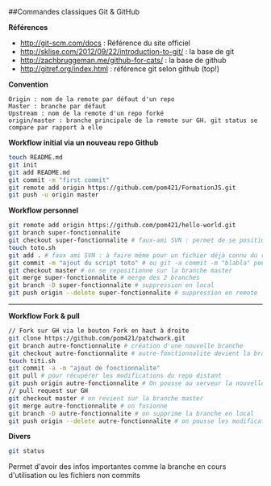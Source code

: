##Commandes classiques Git & GitHub

**Références**
- http://git-scm.com/docs : Référence du site officiel
- http://sklise.com/2012/09/22/introduction-to-git/ : la base de git
- http://zachbruggeman.me/github-for-cats/ : la base de github
- http://gitref.org/index.html : référence git selon github (top!)

**Convention**

	Origin : nom de la remote par défaut d'un repo
	Master : branche par défaut
	Upstream : nom de la remote d'un repo forké 
	origin/master : branche principale de la remote sur GH. git status se compare par rapport à elle

**Workflow initial via un nouveau repo Github**

```sh
touch README.md
git init
git add README.md
git commit -m "first commit"
git remote add origin https://github.com/pom421/FormationJS.git
git push -u origin master
```

**Workflow personnel**

```sh
git remote add origin https://github.com/pom421/hello-world.git
git branch super-fonctionnalite
git checkout super-fonctionnalite # faux-ami SVN : permet de se positionner sur la nouvelle branche
touch toto.sh
git add . # faux ami SVN : à faire même pour un fichier déjà connu du repo
git commit -m "ajout du script toto" # ou git -a commit -m "blabla" pour éviter ligne précédente
git checkout master # on se repositionne sur la branche master
git merge super-fonctionnalite # merge des 2 branches
git branch -D super-fonctionnalite # suppression en local
git push origin --delete super-fonctionnalite # suppression en remote
```
------------
**Workflow Fork & pull**

```sh
// Fork sur GH via le bouton Fork en haut à droite
git clone https://github.com/pom421/patchwork.git
git branch autre-fonctionnalite # création d'une nouvelle branche
git checkout autre-fonctionnalite # autre-fonctionnalite devient la branche courante
touch titi.sh
git commit -a -m "ajout de fonctionnalite"
git pull # pour récupérer les modifications du repo distant
git push origin autre-fonctionnalite # On pousse au serveur la nouvelle branche sur la remote de GH
// pull request sur GH
git checkout master # on revient sur la branche master
git merge autre-fonctionnalite # on fusionne 
git branch -D autre-fonctionnalite # on supprime la branche en local
git push origin --delete autre-fonctionnalite # on pousse les modifications en remote et suppression de autre-fonctionnalite
```
**Divers**

```sh
git status
```

Permet d'avoir des infos importantes comme la branche en cours d'utilisation ou les fichiers non commits
